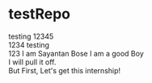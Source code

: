 # testRepo
testing 12345
<br> 1234
testing
<br>123
I am Sayantan Bose
I am a good Boy
<br>I will pull it off.
<br> But First, Let's get this internship!
